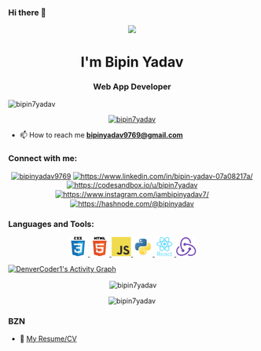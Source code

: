### Hi there 👋

<p align="center">
  <img src="https://github.com/thompsonemerson/thompsonemerson/raw/master/cover-thompson.png" height="200"/>
</p>
<h1 align="center">I'm Bipin Yadav</h1>
<h3 align="center">Web App Developer</h3>

<p align="left"> <img src="https://komarev.com/ghpvc/?username=bipin7yadav&label=Profile%20views&color=0e75b6&style=flat" alt="bipin7yadav" /> </p>

<p align="center"> <a href="https://github.com/ryo-ma/github-profile-trophy"><img src="https://github-profile-trophy.vercel.app/?username=bipin7yadav" alt="bipin7yadav" /></a> </p>

- 📫 How to reach me **bipinyadav9769@gmail.com**

<h3 align="left">Connect with me:</h3>
<p align="center">
<a href="https://twitter.com/bipinyadav9769" target="blank"><img align="center" src="https://raw.githubusercontent.com/rahuldkjain/github-profile-readme-generator/master/src/images/icons/Social/twitter.svg" alt="bipinyadav9769" height="30" width="40" /></a>
<a href="https://linkedin.com/in/https://www.linkedin.com/in/bipin-yadav-07a08217a/" target="blank"><img align="center" src="https://raw.githubusercontent.com/rahuldkjain/github-profile-readme-generator/master/src/images/icons/Social/linked-in-alt.svg" alt="https://www.linkedin.com/in/bipin-yadav-07a08217a/" height="30" width="40" /></a>
<a href="https://codesandbox.com/https://codesandbox.io/u/bipin7yadav" target="blank"><img align="center" src="https://raw.githubusercontent.com/rahuldkjain/github-profile-readme-generator/master/src/images/icons/Social/codesandbox.svg" alt="https://codesandbox.io/u/bipin7yadav" height="30" width="40" /></a>
<a href="https://instagram.com/https://www.instagram.com/iambipinyadav7/" target="blank"><img align="center" src="https://raw.githubusercontent.com/rahuldkjain/github-profile-readme-generator/master/src/images/icons/Social/instagram.svg" alt="https://www.instagram.com/iambipinyadav7/" height="30" width="40" /></a>
<a href="https://hashnode.com/https://hashnode.com/@bipinyadav" target="blank"><img align="center" src="https://raw.githubusercontent.com/rahuldkjain/github-profile-readme-generator/master/src/images/icons/Social/hashnode.svg" alt="https://hashnode.com/@bipinyadav" height="30" width="40" /></a>
</p>

<h3 align="left">Languages and Tools:</h3>
<p align="center"> <a href="https://www.w3schools.com/css/" target="_blank" rel="noreferrer"> <img src="https://raw.githubusercontent.com/devicons/devicon/master/icons/css3/css3-original-wordmark.svg" alt="css3" width="40" height="40"/> </a> <a href="https://www.w3.org/html/" target="_blank" rel="noreferrer"> <img src="https://raw.githubusercontent.com/devicons/devicon/master/icons/html5/html5-original-wordmark.svg" alt="html5" width="40" height="40"/> </a> <a href="https://developer.mozilla.org/en-US/docs/Web/JavaScript" target="_blank" rel="noreferrer"> <img src="https://raw.githubusercontent.com/devicons/devicon/master/icons/javascript/javascript-original.svg" alt="javascript" width="40" height="40"/> </a> <a href="https://www.python.org" target="_blank" rel="noreferrer"> <img src="https://raw.githubusercontent.com/devicons/devicon/master/icons/python/python-original.svg" alt="python" width="40" height="40"/> </a> <a href="https://reactjs.org/" target="_blank" rel="noreferrer"> <img src="https://raw.githubusercontent.com/devicons/devicon/master/icons/react/react-original-wordmark.svg" alt="react" width="40" height="40"/> </a> <a href="https://redux.js.org" target="_blank" rel="noreferrer"> <img src="https://raw.githubusercontent.com/devicons/devicon/master/icons/redux/redux-original.svg" alt="redux" width="40" height="40"/> </a> </p>

<a href="https://github.com/ashutosh00710/github-readme-activity-graph"><img alt="DenverCoder1's Activity Graph" src="https://activity-graph.herokuapp.com/graph?username=bipin7yadav&bg_color=1F222E&color=F8D866&line=F85D7F&point=FFFFFF&hide_border=true" /></a>



<p align="center">&nbsp;<img align="center" src="https://github-readme-stats.vercel.app/api?username=bipin7yadav&show_icons=true&locale=en" alt="bipin7yadav" /></p>

<p align="center"><img align="center" src="https://github-readme-streak-stats.herokuapp.com/?user=bipin7yadav&" alt="bipin7yadav" /></p>

### BZN
- :paperclip: [My Resume/CV](https://rxresu.me/bipin7yadav/frotend-developer-resume)


